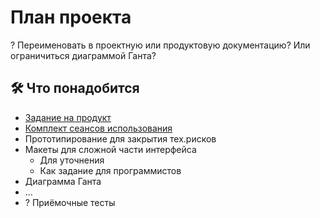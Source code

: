 # План проекта

? Переименовать в проектную или продуктовую документацию? Или ограничиться диаграммой Ганта?

## 🛠️ Что понадобится

- [Задание на продукт](./assignment.yaml)
- [Комплект сеансов использования](/products/dvmn_org/set-of-use-sessions/)
- Прототипирование для закрытия тех.рисков
- Макеты для сложной части интерфейса
    - Для уточнения 
    - Как задание для программистов
- Диаграмма Ганта
- …
- ? Приёмочные тесты
